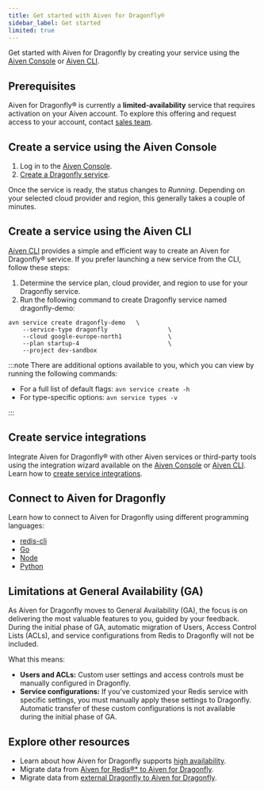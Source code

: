 ```yaml
---
title: Get started with Aiven for Dragonfly®
sidebar_label: Get started
limited: true
---
```


Get started with Aiven for Dragonfly by creating your service using the [Aiven Console](https://console.aiven.io/) or [Aiven CLI](https://github.com/aiven/aiven-client).

## Prerequisites

Aiven for Dragonfly® is currently a **limited-availability** service that requires activation
on your Aiven account. To explore this offering and request access to your account,
contact [sales team](mailto:sales@aiven.io).

## Create a service using the Aiven Console

1.  Log in to the [Aiven Console](https://console.aiven.io/).
1.  [Create a Dragonfly service](/docs/platform/howto/create_new_service).

Once the service is ready, the status changes to *Running*. Depending on
your selected cloud provider and region, this generally takes a couple
of minutes.

## Create a service using the Aiven CLI

[Aiven CLI](https://github.com/aiven/aiven-client) provides a simple and
efficient way to create an Aiven for Dragonfly® service. If you prefer
launching a new service from the CLI, follow these steps:

1.  Determine the service plan, cloud provider, and region to use for your
    Dragonfly service.
1.  Run the following command to create Dragonfly service named
    dragonfly-demo:

```text
avn service create dragonfly-demo   \
    --service-type dragonfly                 \
    --cloud google-europe-north1             \
    --plan startup-4                         \
    --project dev-sandbox
```

:::note
There are additional options available to you, which you can view by
running the following commands:

-   For a full list of default flags: `avn service create -h`
-   For type-specific options: `avn service types -v`

:::

## Create service integrations

Integrate Aiven for Dragonfly® with other Aiven services or third-party tools using the
integration wizard available on the [Aiven Console](https://console.aiven.io/) or
[Aiven CLI](https://github.com/aiven/aiven-client).
Learn how to [create service integrations](/docs/platform/howto/create-service-integration).

## Connect to Aiven for Dragonfly

Learn how to connect to Aiven for Dragonfly using different programming
languages:

-   [redis-cli](/docs/products/dragonfly/howto/connect-redis-cli)
-   [Go](/docs/products/dragonfly/howto/connect-go)
-   [Node](/docs/products/dragonfly/howto/connect-node)
-   [Python](/docs/products/dragonfly/howto/connect-python)

## Limitations at General Availability (GA)

As Aiven for Dragonfly moves to General Availability (GA), the focus is on delivering
the most valuable features to you, guided by your feedback. During the initial phase of
GA, automatic migration of Users, Access Control Lists (ACLs), and service configurations
from Redis to Dragonfly will not be included.

What this means:

- **Users and ACLs:** Custom user settings and access controls must be manually
configured in Dragonfly.
- **Service configurations:** If you’ve customized your Redis service with
specific settings, you must manually apply these settings to Dragonfly. Automatic
transfer of these custom configurations is not available during the initial phase of GA.

## Explore other resources

-   Learn about how Aiven for Dragonfly supports
    [high availability](/docs/products/dragonfly/concepts/ha-dragonfly).
-   Migrate data from
    [Aiven for Redis®* to Aiven for Dragonfly](/docs/products/dragonfly/howto/migrate-aiven-redis-df-console).
-   Migrate data from
    [external Dragonfly to Aiven for Dragonfly](/docs/products/dragonfly/howto/migrate-ext-redis-df-console).
